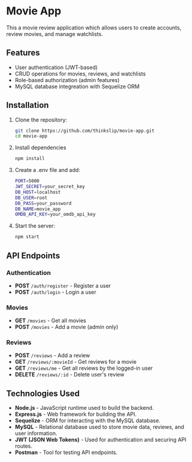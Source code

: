 # Movie App

This a movie review application which allows users to create accounts, review movies, and manage watchlists.

## Features
- User authentication (JWT-based)
- CRUD operations for movies, reviews, and watchlists
- Role-based authorization (admin features)
- MySQL database integreation with Sequelize ORM

## Installation

1. Clone the repository:
   ```sh
   git clone https://github.com/thinkslip/movie-app.git
   cd movie-app
   ```

2. Install dependencies
   ```sh
   npm install
   ```

3. Create a .env file and add:
   ```sh
   PORT=5000
   JWT_SECRET=your_secret_key
   DB_HOST=localhost
   DB_USER=root
   DB_PASS=your_password
   DB_NAME=movie_app
   OMDB_API_KEY=your_omdb_api_key
   ```

4. Start the server:
   ```sh
   npm start
   ```

## API Endpoints

### Authentication
- **POST** `/auth/register` - Register a user
- **POST** `/auth/login` - Login a user

### Movies
- **GET** `/movies` - Get all movies
- **POST** `/movies` - Add a movie (admin only)

### Reviews
- **POST** `/reviews` - Add a review
- **GET** `/reviews/:movieId` - Get reviews for a movie
- **GET** `/reviews/me` - Get all reviews by the logged-in user
- **DELETE** `/reviews/:id` - Delete user's review

## Technologies Used

- **Node.js** - JavaScript runtime used to build the backend.
- **Express.js** - Web framework for building the API.
- **Sequelize** - ORM for interacting with the MySQL database.
- **MySQL** - Relational database used to store movie data, reviews, and user information.
- **JWT (JSON Web Tokens)** - Used for authentication and securing API routes.
- **Postman** - Tool for testing API endpoints.